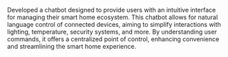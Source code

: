 Developed a chatbot designed to provide users with an intuitive interface for managing their smart home ecosystem. This chatbot allows for natural language control of connected devices, aiming to simplify interactions with lighting, temperature, security systems, and more. By understanding user commands, it offers a centralized point of control, enhancing convenience and streamlining the smart home experience.
